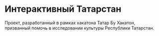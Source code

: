 # Интерактивный Татарстан

Проект, разработанный в рамках хакатона Татар Бу Хакатон, призванный помочь в исследовании культуры Республики Татарстан. 
